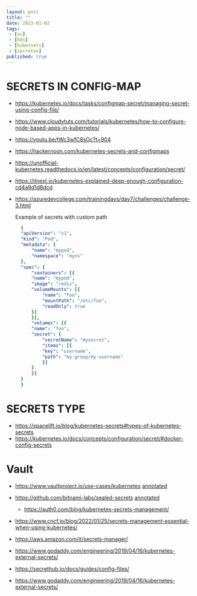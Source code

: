 ```yaml
---
layout: post
title: ""
date: 2023-01-02
tags:
 - [sc]
 - [k8s]
 - [kubernets]
 - [secretes]
published: true
---
```


# SECRETS IN CONFIG-MAP
- https://kubernetes.io/docs/tasks/configmap-secret/managing-secret-using-config-file/
- https://www.cloudytuts.com/tutorials/kubernetes/how-to-configure-node-based-apps-in-kubernetes/
- https://youtu.be/tWc3wfC8sOc?t=904
- https://hackernoon.com/kubernetes-secrets-and-configmaps
- https://unofficial-kubernetes.readthedocs.io/en/latest/concepts/configuration/secret/
- https://itnext.io/kubernetes-explained-deep-enough-configuration-cd4a9d1d8dcd 
- https://azuredevcollege.com/trainingdays/day7/challenges/challenge-3.html



  Example of secrets with custom path
  ```yaml
    {
    "apiVersion": "v1",
    "kind": "Pod",
    "metadata": {
        "name": "mypod",
        "namespace": "myns"
    },
    "spec": {
        "containers": [{
        "name": "mypod",
        "image": "redis",
        "volumeMounts": [{
            "name": "foo",
            "mountPath": "/etc/foo",
            "readOnly": true
        }]
        }],
        "volumes": [{
        "name": "foo",
        "secret": {
            "secretName": "mysecret",
            "items": [{
            "key": "username",
            "path": "my-group/my-username"
            }]
        }
        }]
    }
    }  
  ```  

# SECRETS TYPE
- https://spacelift.io/blog/kubernetes-secrets#types-of-kubernetes-secrets
- https://kubernetes.io/docs/concepts/configuration/secret/#docker-config-secrets

# Vault
- https://www.vaultproject.io/use-cases/kubernetes [annotated](/kubernetes/secrets-best-pratics.md)
- https://github.com/bitnami-labs/sealed-secrets [annotated](/kubernetes/sealed-secrets.md)
    - https://auth0.com/blog/kubernetes-secrets-management/
    
- https://www.cncf.io/blog/2022/01/25/secrets-management-essential-when-using-kubernetes/

- https://aws.amazon.com/it/secrets-manager/
- https://www.godaddy.com/engineering/2019/04/16/kubernetes-external-secrets/
- https://secrethub.io/docs/guides/config-files/
- https://www.godaddy.com/engineering/2019/04/16/kubernetes-external-secrets/